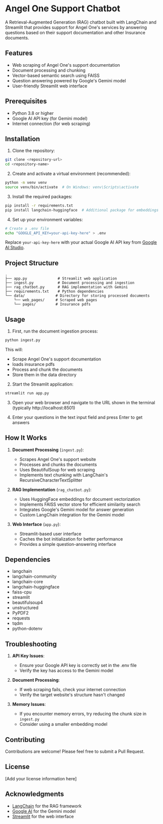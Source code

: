 # Angel One Support Chatbot

A Retrieval-Augmented Generation (RAG) chatbot built with LangChain and Streamlit that provides support for Angel One's services by answering questions based on their support documentation and other Insurance documents.

## Features

- Web scraping of Angel One's support documentation
- Document processing and chunking
- Vector-based semantic search using FAISS
- Question answering powered by Google's Gemini model
- User-friendly Streamlit web interface

## Prerequisites

- Python 3.8 or higher
- Google AI API key (for Gemini model)
- Internet connection (for web scraping)

## Installation

1. Clone the repository:
```bash
git clone <repository-url>
cd <repository-name>
```

2. Create and activate a virtual environment (recommended):
```bash
python -m venv venv
source venv/bin/activate  # On Windows: venv\Scripts\activate
```

3. Install the required packages:
```bash
pip install -r requirements.txt
pip install langchain-huggingface  # Additional package for embeddings
```

4. Set up your environment variables:
```bash
# Create a .env file
echo "GOOGLE_API_KEY=your-api-key-here" > .env
```
Replace `your-api-key-here` with your actual Google AI API key from [Google AI Studio](https://makersuite.google.com/app/apikey).

## Project Structure

```
.
├── app.py              # Streamlit web application
├── ingest.py           # Document processing and ingestion
├── rag_chatbot.py      # RAG implementation with Gemini
├── requirements.txt    # Python dependencies
└── data/              # Directory for storing processed documents
    └── web_pages/     # Scraped web pages
    └── pages/         # Insurance pdfs
```

## Usage

1. First, run the document ingestion process:
```bash
python ingest.py
```
This will:
- Scrape Angel One's support documentation
- loads insurance pdfs
- Process and chunk the documents
- Store them in the data directory

2. Start the Streamlit application:
```bash
streamlit run app.py
```

3. Open your web browser and navigate to the URL shown in the terminal (typically http://localhost:8501)

4. Enter your questions in the text input field and press Enter to get answers

## How It Works

1. **Document Processing** (`ingest.py`):
   - Scrapes Angel One's support website
   - Processes and chunks the documents
   - Uses BeautifulSoup for web scraping
   - Implements text chunking with LangChain's RecursiveCharacterTextSplitter

2. **RAG Implementation** (`rag_chatbot.py`):
   - Uses HuggingFace embeddings for document vectorization
   - Implements FAISS vector store for efficient similarity search
   - Integrates Google's Gemini model for answer generation
   - Custom LangChain integration for the Gemini model

3. **Web Interface** (`app.py`):
   - Streamlit-based user interface
   - Caches the bot initialization for better performance
   - Provides a simple question-answering interface

## Dependencies

- langchain
- langchain-community
- langchain-core
- langchain-huggingface
- faiss-cpu
- streamlit
- beautifulsoup4
- unstructured
- PyPDF2
- requests
- tqdm
- python-dotenv

## Troubleshooting

1. **API Key Issues**:
   - Ensure your Google API key is correctly set in the .env file
   - Verify the key has access to the Gemini model

2. **Document Processing**:
   - If web scraping fails, check your internet connection
   - Verify the target website's structure hasn't changed

3. **Memory Issues**:
   - If you encounter memory errors, try reducing the chunk size in `ingest.py`
   - Consider using a smaller embedding model

## Contributing

Contributions are welcome! Please feel free to submit a Pull Request.

## License

[Add your license information here]

## Acknowledgments

- [LangChain](https://www.langchain.com/) for the RAG framework
- [Google AI](https://ai.google.dev/) for the Gemini model
- [Streamlit](https://streamlit.io/) for the web interface 